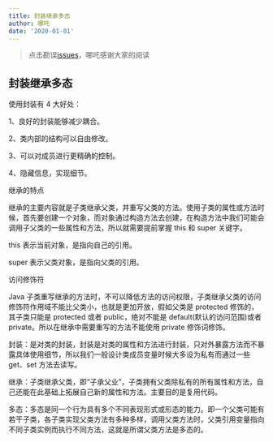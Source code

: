 ```yaml
---
title: 封装继承多态
author: 哪吒
date: '2020-01-01'
---
```


> 点击勘误[issues](https://github.com/webVueBlog/JavaPlusDoc/issues)，哪吒感谢大家的阅读

## 封装继承多态

使用封装有 4 大好处：

1、良好的封装能够减少耦合。

2、类内部的结构可以自由修改。

3、可以对成员进行更精确的控制。

4、隐藏信息，实现细节。

继承的特点

继承的主要内容就是子类继承父类，并重写父类的方法。使用子类的属性或方法时候，首先要创建一个对象，而对象通过构造方法去创建，在构造方法中我们可能会调用子父类的一些属性和方法，所以就需要提前掌握 this 和 super 关键字。

this 表示当前对象，是指向自己的引用。

super 表示父类对象，是指向父类的引用。

访问修饰符

Java 子类重写继承的方法时，不可以降低方法的访问权限，子类继承父类的访问修饰符作用域不能比父类小，也就是更加开放，假如父类是 protected 修饰的，其子类只能是 protected 或者 public，绝对不能是 default(默认的访问范围)或者 private。所以在继承中需要重写的方法不能使用 private 修饰词修饰。

封装：是对类的封装，封装是对类的属性和方法进行封装，只对外暴露方法而不暴露具体使用细节，所以我们一般设计类成员变量时候大多设为私有而通过一些 get、set 方法去读写。

继承：子类继承父类，即“子承父业”，子类拥有父类除私有的所有属性和方法，自己还能在此基础上拓展自己新的属性和方法。主要目的是复用代码。

多态：多态是同一个行为具有多个不同表现形式或形态的能力。即一个父类可能有若干子类，各子类实现父类方法有多种多样，调用父类方法时，父类引用变量指向不同子类实例而执行不同方法，这就是所谓父类方法是多态的。

